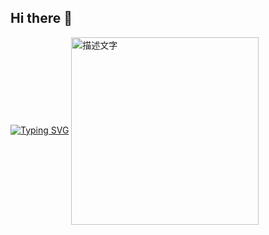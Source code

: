 ## Hi there 👋

[![Typing SVG](https://jay-website-personal-65b76d6e8318.herokuapp.com?font=Fira+Code&pause=1000&color=CACAEE&random=false&width=435&lines=Juan-Jeffery)](https://git.io/typing-svg)
<img src="IMG_9601.JPG.png" alt="描述文字" width="300" align="center">



<!--
**Juan-Jeffery/Juan-Jeffery** is a ✨ _special_ ✨ repository because its `README.md` (this file) appears on your GitHub profile.

Here are some ideas to get you started:

- 🔭 I’m currently working on ...
- 🌱 I’m currently learning ...
- 👯 I’m looking to collaborate on ...
- 🤔 I’m looking for help with ...
- 💬 Ask me about ...
- 📫 How to reach me: ...
- 😄 Pronouns: ...
- ⚡ Fun fact: ...
-->
